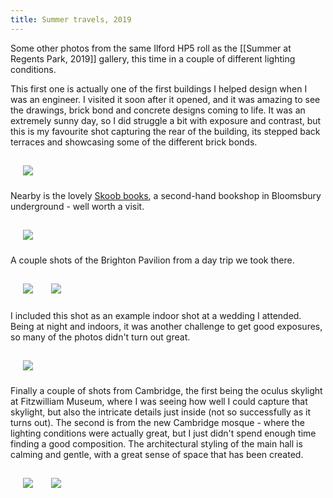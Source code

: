 ```yaml
---
title: Summer travels, 2019
---
```


Some other photos from the same Ilford HP5 roll as the [[Summer at Regents Park, 2019]] gallery, this time in a couple of different lighting conditions.

This first one is actually one of the first buildings I helped design when I was an engineer. I visited it soon after it opened, and it was amazing to see the drawings, brick bond and concrete designs coming to life. It was an extremely sunny day, so I did struggle a bit with exposure and contrast, but this is my favourite shot capturing the rear of  the building, its stepped back terraces and showcasing some of the different brick bonds.

<img style="padding: 15px 5px 10px 20px;" src="/assets/galleries/summer_bw_2019/img1.jpg"/>

Nearby is the lovely [Skoob books](https://skoob.com/), a second-hand bookshop in Bloomsbury underground - well worth a visit.

<img style="padding: 15px 5px 10px 20px;" src="/assets/galleries/summer_bw_2019/img2.jpg"/>

A couple shots of the Brighton Pavilion from a day trip we took there.

<img style="padding: 15px 5px 10px 20px;" src="/assets/galleries/summer_bw_2019/img3.jpg"/>

<img style="padding: 15px 5px 10px 20px;" src="/assets/galleries/summer_bw_2019/img4.jpg"/>

I included this shot as an example indoor shot at a wedding I attended. Being at night and indoors, it was another challenge to get good exposures, so many of the photos didn't turn out great.

<img style="padding: 15px 5px 10px 20px;" src="/assets/galleries/summer_bw_2019/img5.jpg"/>

Finally a couple of shots from Cambridge, the first being the oculus skylight at Fitzwilliam Museum, where I was seeing how well I could capture that skylight, but also the intricate details just inside (not so successfully as it turns out). The second is from the new Cambridge mosque - where the lighting conditions were  actually great, but I just didn't spend enough time finding a good composition. The architectural styling of the main hall is calming and gentle, with a great sense of space that has been created.

<img style="padding: 15px 5px 10px 20px;" src="/assets/galleries/summer_bw_2019/img6.jpg"/>

<img style="padding: 15px 5px 10px 20px;" src="/assets/galleries/summer_bw_2019/img7.jpg"/>
